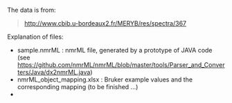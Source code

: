The data is from:

> http://www.cbib.u-bordeaux2.fr/MERYB/res/spectra/367 

Explanation of files:
- sample.nmrML : nmrML file, generated by a prototype of JAVA code (see https://github.com/nmrML/nmrML/blob/master/tools/Parser_and_Converters/Java/dx2nmrML.java) 
- nmrML_object_mapping.xlsx : Bruker example values and the corresponding mapping (to be finished ...)
- 
